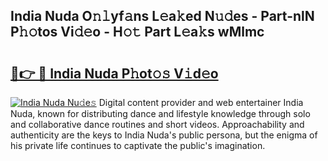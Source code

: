 ## India Nuda O𝚗𝚕yf𝚊ns L𝚎a𝚔ed N𝚞𝚍es - Part-nlN P𝚑𝚘tos Vi𝚍𝚎o - H𝚘𝚝 Part L𝚎a𝚔s wMlmc

# <h2><a href="http://kfbta1.oniu.top/?m=India+Nuda">🔗👉 🔴 India Nuda P𝚑ot𝚘𝚜 V𝚒d𝚎o</a></h2>

[![India Nuda Nu𝚍e𝚜](https://i.imgur.com/0qMVB7G.gif)](http://kfbta1.oniu.top/?m=India+Nuda)
Digital content provider and web entertainer India Nuda, known for distributing dance and lifestyle knowledge through solo and collaborative dance routines and short videos. Approachability and authenticity are the keys to India Nuda's public persona, but the enigma of his private life continues to captivate the public's imagination.  
